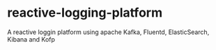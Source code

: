 # reactive-logging-platform

A reactive loggin platform using apache Kafka, Fluentd, ElasticSearch, Kibana and Kofp
